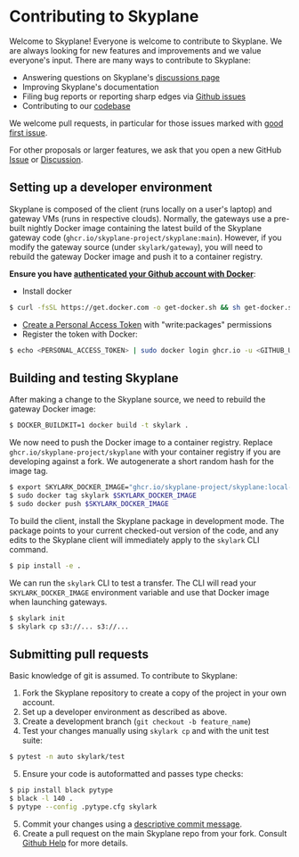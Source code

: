 # Contributing to Skyplane

Welcome to Skyplane! Everyone is welcome to contribute to Skyplane. We are always looking for new features and improvements and we value everyone's input. There are many ways to contribute to Skyplane:

* Answering questions on Skyplane's [discussions page](https://github.com/skyplane-project/skyplane/discussions)
* Improving Skyplane's documentation
* Filing bug reports or reporting sharp edges via [Github issues](https://github.com/skyplane-project/skyplane/issues)
* Contributing to our [codebase](https://github.com/skyplane-project/skyplane)

We welcome pull requests, in particular for those issues marked with [good first issue](https://github.com/skyplane-project/skyplane/issues?q=is%3Aopen+is%3Aissue+label%3A%22good+first+issue%22).

For other proposals or larger features, we ask that you open a new GitHub [Issue](https://github.com/skyplane-project/skyplane/issues/new) or [Discussion](https://github.com/skyplane-project/skyplane/discussions/new).

## Setting up a developer environment

Skyplane is composed of the client (runs locally on a user's laptop) and gateway VMs (runs in respective clouds). Normally, the gateways use a pre-built nightly Docker image containing the latest build of the Skyplane gateway code (`ghcr.io/skyplane-project/skyplane:main`). However, if you modify the gateway source (under `skylark/gateway`), you will need to rebuild the gateway Docker image and push it to a container registry.

**Ensure you have [authenticated your Github account with Docker](https://docs.github.com/en/packages/working-with-a-github-packages-registry/working-with-the-container-registry#authenticating-to-the-container-registry)**:

* Install docker
```bash
$ curl -fsSL https://get.docker.com -o get-docker.sh && sh get-docker.sh
```
* [Create a Personal Access Token](https://github.com/settings/tokens/new) with "write:packages" permissions
* Register the token with Docker:
```bash
$ echo <PERSONAL_ACCESS_TOKEN> | sudo docker login ghcr.io -u <GITHUB_USERNAME> --password-stdin
```

## Building and testing Skyplane

After making a change to the Skyplane source, we need to rebuild the gateway Docker image:

```bash
$ DOCKER_BUILDKIT=1 docker build -t skylark .
```

We now need to push the Docker image to a container registry. Replace `ghcr.io/skyplane-project/skyplane` with your container registry if you are developing against a fork. We autogenerate a short random hash for the image tag.

```bash
$ export SKYLARK_DOCKER_IMAGE="ghcr.io/skyplane-project/skyplane:local-$(openssl rand -hex 16)"
$ sudo docker tag skylark $SKYLARK_DOCKER_IMAGE
$ sudo docker push $SKYLARK_DOCKER_IMAGE
```

To build the client, install the Skyplane package in development mode. The package points to your current checked-out version of the code, and any edits to the Skyplane client will immediately apply to the `skylark` CLI command.
```bash
$ pip install -e .
```

We can run the `skylark` CLI to test a transfer. The CLI will read your `SKYLARK_DOCKER_IMAGE` environment variable and use that Docker image when launching gateways.

```bash
$ skylark init
$ skylark cp s3://... s3://...
```

## Submitting pull requests

Basic knowledge of git is assumed. To contribute to Skyplane:

1. Fork the Skyplane repository to create a copy of the project in your own account.
2. Set up a developer environment as described as above.
3. Create a development branch (`git checkout -b feature_name`)
4. Test your changes manually using `skylark cp` and with the unit test suite:
```bash
$ pytest -n auto skylark/test
```
5. Ensure your code is autoformatted and passes type checks:
```bash
$ pip install black pytype
$ black -l 140 .
$ pytype --config .pytype.cfg skylark
```
5. Commit your changes using a [descriptive commit message](https://cbea.ms/git-commit/).
6. Create a pull request on the main Skyplane repo from your fork. Consult [Github Help](https://docs.github.com/en/pull-requests/collaborating-with-pull-requests/proposing-changes-to-your-work-with-pull-requests/about-pull-requests) for more details.